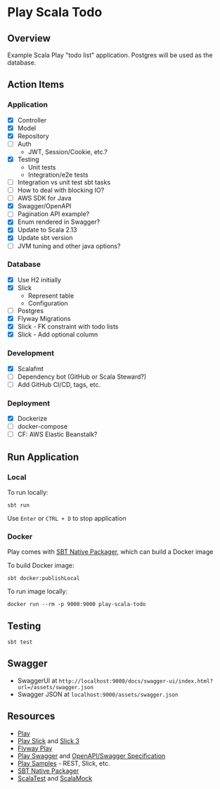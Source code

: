 # Play Scala Todo

## Overview

Example Scala Play "todo list" application. Postgres will be used as the database.

## Action Items

### Application

- [x] Controller
- [x] Model
- [x] Repository
- [ ] Auth
    - JWT, Session/Cookie, etc.?
- [x] Testing
    - Unit tests
    - Integration/e2e tests
- [ ] Integration vs unit test sbt tasks
- [ ] How to deal with blocking IO?
- [ ] AWS SDK for Java
- [x] Swagger/OpenAPI
- [ ] Pagination API example?
- [x] Enum rendered in Swagger?
- [x] Update to Scala 2.13
- [x] Update sbt version
- [ ] JVM tuning and other java options?

### Database

- [x] Use H2 initially
- [x] Slick
    - Represent table
    - Configuration
- [ ] Postgres
- [x] Flyway Migrations
- [x] Slick - FK constraint with todo lists
- [x] Slick - Add optional column

### Development

- [x] Scalafmt
- [ ] Dependency bot (GitHub or Scala Steward?)
- [ ] Add GitHub CI/CD, tags, etc.

### Deployment

- [x] Dockerize
- [ ] docker-compose
- [ ] CF: AWS Elastic Beanstalk?

## Run Application

### Local

To run locally:

`sbt run`

Use `Enter` or `CTRL + D` to stop application

### Docker

Play comes with [SBT Native Packager](https://sbt-native-packager.readthedocs.io/en/latest/index.html), which can build a Docker image

To build Docker image:

`sbt docker:publishLocal`

To run image locally:

`docker run --rm -p 9000:9000 play-scala-todo`

## Testing

`sbt test`

## Swagger

- SwaggerUI at `http://localhost:9000/docs/swagger-ui/index.html?url=/assets/swagger.json`
- Swagger JSON at `localhost:9000/assets/swagger.json` 

## Resources

- [Play](https://www.playframework.com/documentation/2.9.x/Home)
- [Play Slick](https://github.com/playframework/play-slick) and [Slick 3](https://scala-slick.org/doc/stable/)
- [Flyway Play](https://github.com/flyway/flyway-play)
- [Play Swagger](https://github.com/play-swagger/play-swagger) and [OpenAPI/Swagger Specification](https://swagger.io/specification/)
- [Play Samples](https://github.com/playframework/play-samples) - REST, Slick, etc.
- [SBT Native Packager](https://sbt-native-packager.readthedocs.io/en/latest/index.html)
- [ScalaTest](https://www.scalatest.org/) and [ScalaMock](https://scalamock.org/)
